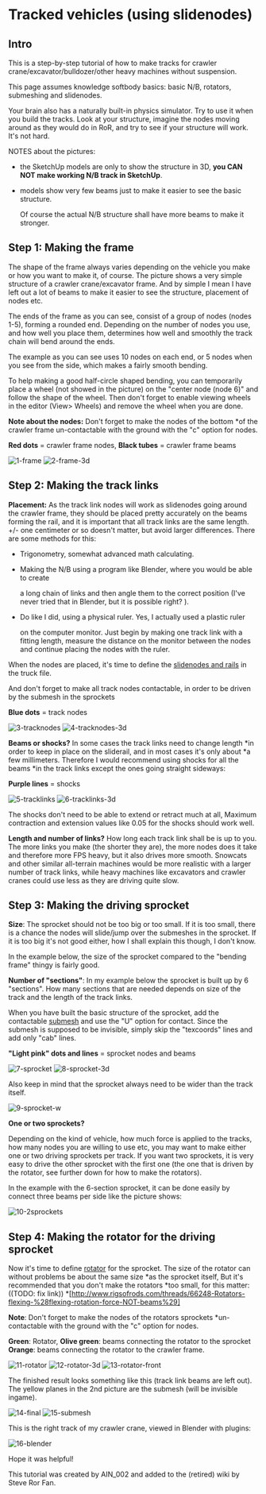 Tracked vehicles (using slidenodes)
============

## Intro

This is a step-by-step tutorial of how to make tracks for crawler crane/excavator/bulldozer/other heavy machines without suspension.

This page assumes knowledge softbody basics: basic N/B, rotators, submeshing and slidenodes.

Your brain also has a naturally built-in physics simulator. Try to use it when you build the tracks.
Look at your structure, imagine the nodes moving around as they would do in RoR, 
and try to see if your structure will work. It's not hard.

NOTES about the pictures:

* the SketchUp models are only to show the structure in 3D, **you CAN NOT make working N/B track in SketchUp**.
* models show very few beams just to make it easier to see the basic structure.

  Of course the actual N/B structure shall have more beams to make it stronger.

## Step 1: Making the frame

The shape of the frame always varies depending on the vehicle you make or
how you want to make it, of course. The picture shows a very simple structure
of a crawler crane/excavator frame. And by simple I mean I have left out
a lot of beams to make it easier to see the structure, placement of nodes etc.

The ends of the frame as you can see, consist of a group of nodes (nodes 1-5), 
forming a rounded end. Depending on the number of nodes you use, and how well
you place them, determines how well and smoothly the track chain will bend around the ends.

The example as you can see uses 10 nodes on each end, 
or 5 nodes when you see from the side, which makes a fairly smooth bending.

To help making a good half-circle shaped bending, you can temporarily place a wheel
(not showed in the picture) on the "center node (node 6)" and follow the shape
of the wheel. Then don't forget to enable viewing wheels in the
editor (View> Wheels) and remove the wheel when you are done.

**Note about the nodes:** Don't forget to make the nodes of the bottom
*of the crawler frame un-contactable with the ground with the "c" option for nodes.

**Red dots** = crawler frame nodes, **Black tubes** = crawler frame beams

![1-frame](../images/caterpillar-slidenodes-01-frame.png)
![2-frame-3d](../images/caterpillar-slidenodes-02-frame-3d.png)

## Step 2: Making the track links

**Placement:** As the track link nodes will work as slidenodes going around
the crawler frame, they should be placed pretty accurately on the beams forming the rail, 
and it is important that all track links are the same length. +/- one centimeter or so
doesn't matter, but avoid larger differences. There are some methods for this:

* Trigonometry, somewhat advanced math calculating.
* Making the N/B using a program like Blender, where you would be able to create

  a long chain of links and then angle them to the correct position
  (I've never tried that in Blender, but it is possible right? ).

* Do like I did, using a physical ruler. Yes, I actually used a plastic ruler

  on the computer monitor. Just begin by making one track link with a fitting
  length, measure the distance on the monitor between the nodes and continue
  placing the nodes with the ruler.

When the nodes are placed, it's time to define the
[slidenodes and rails](fileformat-truck.md#slide-nodes)
in the truck file.

And don't forget to make all track nodes contactable, in order to be driven by the submesh in the sprockets

**Blue dots** = track nodes

![3-tracknodes](../images/caterpillar-slidenodes-03-track-nodes.png)
![4-tracknodes-3d](../images/caterpillar-slidenodes-04-track-nodes-3d.png)

**Beams or shocks?** In some cases the track links need to change length
*in order to keep in place on the sliderail, and in most cases it's only about
*a few millimeters. Therefore I would recommend using shocks for all the beams
*in the track links except the ones going straight sideways:

**Purple lines** = shocks

![5-tracklinks](../images/caterpillar-slidenodes-05-track-links.png)
![6-tracklinks-3d](../images/caterpillar-slidenodes-06-track-links-3d.png)

The shocks don't need to be able to extend or retract much at all, 
Maximum contraction and extension values like 0.05 for the shocks should work well.

**Length and number of links?** How long each track link shall be is up to you.
The more links you make (the shorter they are), the more nodes does it take
and therefore more FPS heavy, but it also drives more smooth.
Snowcats and other similar all-terrain machines would be more realistic
with a larger number of track links, while heavy machines like excavators
and crawler cranes could use less as they are driving quite slow.

## Step 3: Making the driving sprocket

**Size**: The sprocket should not be too big or too small. If it is too small, 
there is a chance the nodes will slide/jump over the submeshes in the sprocket.
If it is too big it's not good either, how I shall explain this though, I don't know.

In the example below, the size of the sprocket compared to the "bending frame" thingy is fairly good.

**Number of "sections"**: In my example below the sprocket is built up by 6 "sections".
How many sections that are needed depends on size of the track and the length of the track links.

When you have built the basic structure of the sprocket, add the contactable
[submesh](fileformat-truck.md#submesh) and use the "U" option for contact.
Since the submesh is supposed to be invisible, simply skip the "texcoords" lines
and add only "cab" lines.

**"Light pink" dots and lines** = sprocket nodes and beams

![7-sprocket](../images/caterpillar-slidenodes-07-sprocket.png)
![8-sprocket-3d](../images/caterpillar-slidenodes-08-sprocket-3d.png)

Also keep in mind that the sprocket always need to be wider than the track itself.

![9-sprocket-w](../images/caterpillar-slidenodes-09-sprocket-3d-width.png)

**One or two sprockets?**

Depending on the kind of vehicle, how much force is applied to the tracks, 
how many nodes you are willing to use etc, you may want to make either one or two
driving sprockets per track. If you want two sprockets, it is very easy to drive
the other sprocket with the first one (the one that is driven by the rotator, 
see further down for how to make the rotators).

In the example with the 6-section sprocket, it can be done easily by
connect three beams per side like the picture shows:

![10-2sprockets](../images/caterpillar-slidenodes-10-double-sprocket-3d.png)

## Step 4: Making the rotator for the driving sprocket

Now it's time to define [rotator](fileformat-truck.md#rotators) for the sprocket.
The size of the rotator can without problems be about the same size
*as the sprocket itself, But it's recommended that you don't make the rotators
*too small, for this matter: ((TODO: fix link))
*[http://www.rigsofrods.com/threads/66248-Rotators-flexing-%28flexing-rotation-force-NOT-beams%29]

**Note**: Don't forget to make the nodes of the rotators sprockets
*un-contactable with the ground with the "c" option for nodes.

**Green**: Rotator, **Olive green**: beams connecting the rotator to the sprocket
**Orange**: beams connecting the rotator to the crawler frame.

![11-rotator](../images/caterpillar-slidenodes-11-rotator.png)
![12-rotator-3d](../images/caterpillar-slidenodes-12-rotator-3d.png)
![13-rotator-front](../images/caterpillar-slidenodes-13-rotator-3d-front.png)

The finished result looks something like this (track link beams are left out).
The yellow planes in the 2nd picture are the submesh (will be invisible ingame).

![14-final](../images/caterpillar-slidenodes-14-final.png)
![15-submesh](../images/caterpillar-slidenodes-15-final-submesh.png)

This is the right track of my crawler crane, viewed in Blender with plugins:

![16-blender](../images/caterpillar-slidenodes-16-blender.png)

Hope it was helpful!

This tutorial was created by AIN_002 and added to the (retired) wiki by Steve Ror Fan.
